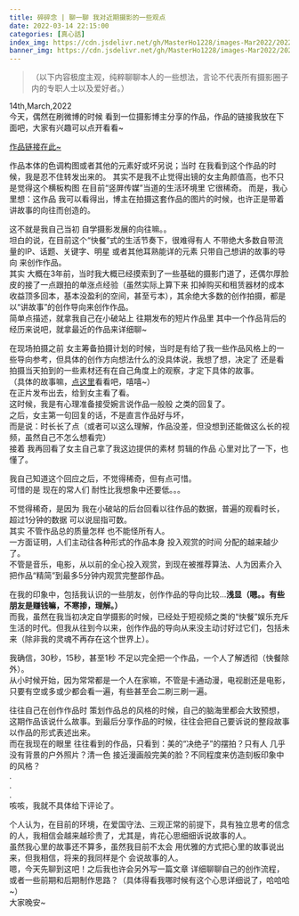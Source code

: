 ```yaml
---
title: 碎碎念 | 聊一聊 我对近期摄影的一些观点
date: 2022-03-14 22:15:00
categories: [真心話]
index_img: https://cdn.jsdelivr.net/gh/MasterHo1228/images-Mar2022/2022-03-14-title.jpg
banner_img: https://cdn.jsdelivr.net/gh/MasterHo1228/images-Mar2022/2022-03-14-title.jpg
---
```


> （以下内容极度主观，纯粹聊聊本人的一些想法，言论不代表所有摄影圈子内的专职人士以及爱好者。）  

14th,March,2022  
今天，偶然在刷微博的时候 看到一位摄影博主分享的作品，作品的链接我放在下面吧，大家有兴趣可以点开看看~  
  

[作品链接在此~](https://weibo.com/5818922733/LjHyW4ZrH)    

作品本体的色调构图或者其他的元素好或坏另说；当时 在我看到这个作品的时候，我是忍不住转发出来的。
其实不是我不止觉得出镜的女主角颜值高，也不只是觉得这个横板构图 在目前“竖屏传媒”当道的生活环境里 它很稀奇。
而是，我心里想：这作品 我可以看得出，博主在拍摄这套作品的图片的时候，也许正是带着讲故事的向往而创造的。


这不就是我自己当初 自学摄影发展的向往嘛。。  
坦白的说，在目前这个“快餐”式的生活节奏下，很难得有人 不带绝大多数自带流量的IP、话题、关键字、明星 或者其他耳熟能详的元素 只带自己想讲的故事的导向 来创作作品。  
其实 大概在3年前，当时我大概已经摸索到了一些基础的摄影门道了，还偶尔厚脸皮的接了一点跟拍的单涨点经验（虽然实际上算下来 扣掉购买和租赁器材的成本 收益顶多回本，基本没盈利的空间，甚至亏本），其余绝大多数的创作拍摄，都是以“讲故事”的创作导向来创作作品。  
简单点描述，就拿我自己在小破站上 往期发布的短片作品里 其中一个作品背后的经历来说吧，就拿最近的作品来详细聊~

在现场拍摄之前 女主筹备拍摄计划的时候，当时是有给了我一些作品风格上的一些导向参考，但具体的创作方向想法什么的没具体说，我想了想，决定了 还是看拍摄当天拍到的一些素材还有在自己角度上的观察，才定下具体的故事。  
（具体的故事嘛，[点这里](https://www.bilibili.com/video/BV1e3411W7Ft/)看看吧，嘻嘻~）  
在正片发布出去，给到女主看了看。  
这时候，我是有心理准备接受婉言说作品一般般 之类的回复了。  
之后，女主第一句回复的话，不是直言作品好与坏，  
而是说：时长长了点（或者可以这么理解，作品没差，但没想到还能做这么长的视频，虽然自己不怎么想看完）  
接着 我再回看了女主自己拿了我这边提供的素材 剪辑的作品 心里对比了一下，也懂了。

我自己知道这个回应之后，不觉得稀奇，但有点可惜。  
可惜的是 现在的常人们 耐性比我想象中还要低。。。

不觉得稀奇，是因为 我在小破站的后台回看以往作品的数据，普遍的观看时长，超过1分钟的数据 可以说屈指可数。  
其实 不管作品总的质量怎样 也不能怪所有人。  
一方面证明，人们主动往各种形式的作品本身 投入观赏的时间 分配的越来越少了。  
不管是音乐，电影，从以前的全心投入观赏，到现在被推荐算法、人为因素介入 把作品“精简”到最多5分钟内观赏完整部作品。

在我的印象中，包括我认识的一些朋友，创作作品的导向比较...**浅显（嗯。。有些朋友是赚钱嘛，不寒掺，理解。）**  
而我，虽然在我当初决定自学摄影的时候，已经处于短视频之类的“快餐”娱乐充斥生活的时代。但我从往到今以来，创作作品的导向从来没主动讨好过它们，包括未来（除非我的灵魂不再存在这个世界上）。  

我确信，30秒，15秒，甚至1秒 不足以完全把一个作品，一个人了解透彻（快餐除外）。  
从小时候开始，因为常常都是一个人在家嘛，不管是卡通动漫，电视剧还是电影，只要有空或多或少都会看一遍，有些甚至会二刷三刷一遍。  

往往自己在创作作品时 策划作品总的风格的时候，自己的脑海里都会大致预想，这期作品该说什么故事。到最后分享作品的时候，往往会把自己要诉说的整段故事 以作品的形式表述出来。  
而在我现在的眼里 往往看到的作品，只看到：美的“决绝子”的摆拍？只有人 几乎没有背景的户外照片？清一色 接近漫画般完美的脸？不同程度来仿造刻板印象中的风格？  
.  
.  
.  
咳咳，我就不具体给下评论了。

个人认为，在目前的环境，在爱国守法、三观正常的前提下，具有独立思考的信念的人，我相信会越来越珍贵了，尤其是，肯花心思细细诉说故事的人。  
虽然我心里的故事还不算多，虽然我目前不太会 用优雅的方式把心里的故事说出来，但我相信，将来的我同样是个 会说故事的人。  
嗯，今天先聊到这吧！之后我也许会另外写一篇文章 详细聊聊自己的创作流程，或者一些前期和后期制作思路？（具体得看我哪时候有这个心思详细说了，哈哈哈~）  
大家晚安~